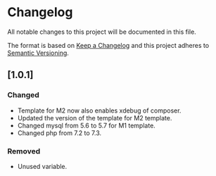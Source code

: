 # Changelog
All notable changes to this project will be documented in this file.

The format is based on [Keep a Changelog](http://keepachangelog.com/en/1.0.0/)
and this project adheres to [Semantic Versioning](http://semver.org/spec/v2.0.0.html).

## [1.0.1]
### Changed
- Template for M2 now also enables xdebug of composer.
- Updated the version of the template for M2 template.
- Changed mysql from 5.6 to 5.7 for M1 template.
- Changed php from 7.2 to 7.3.

### Removed
- Unused variable.